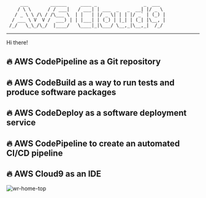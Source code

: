          ___        ______     ____ _                 _  ___  
        / \ \      / / ___|   / ___| | ___  _   _  __| |/ _ \ 
       / _ \ \ /\ / /\___ \  | |   | |/ _ \| | | |/ _` | (_) |
      / ___ \ V  V /  ___) | | |___| | (_) | |_| | (_| |\__, |
     /_/   \_\_/\_/  |____/   \____|_|\___/ \__,_|\__,_|  /_/ 
 ----------------------------------------------------------------- 


Hi there! 


## :fire: AWS CodePipeline as a Git repository
## :fire: AWS CodeBuild as a way to run tests and produce software packages
## :fire: AWS CodeDeploy as a software deployment service
## :fire: AWS CodePipeline to create an automated CI/CD pipeline
## :fire: AWS Cloud9 as an IDE

![wr-home-top](https://user-images.githubusercontent.com/77083678/153366431-4eb8e444-8b45-4eef-af3c-82f782843c79.jpg)
